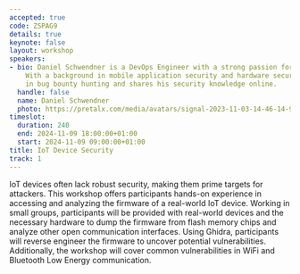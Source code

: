 ```yaml
---
accepted: true
code: ZSPAG9
details: true
keynote: false
layout: workshop
speakers:
- bio: Daniel Schwendner is a DevOps Engineer with a strong passion for Cyber Security.
    With a background in mobile application security and hardware security, he participates
    in bug bounty hunting and shares his security knowledge online.
  handle: false
  name: Daniel Schwendner
  photo: https://pretalx.com/media/avatars/signal-2023-11-03-14-46-14-967-13_LelRG7y.jpg
timeslot:
  duration: 240
  end: 2024-11-09 18:00:00+01:00
  start: 2024-11-09 09:00:00+01:00
title: IoT Device Security
track: 1
---
```


IoT devices often lack robust security, making them prime targets for attackers.
This workshop offers participants hands-on experience in accessing and analyzing the firmware of a real-world IoT device.
Working in small groups, participants will be provided with real-world devices and the necessary hardware to dump the firmware from flash memory chips and analyze other open communication interfaces.
Using Ghidra, participants will reverse engineer the firmware to uncover potential vulnerabilities.
Additionally, the workshop will cover common vulnerabilities in WiFi and Bluetooth Low Energy communication.